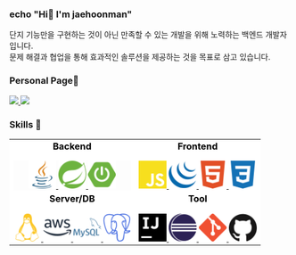 ### echo "Hi👋 I'm jaehoonman" 

단지 기능만을 구현하는 것이 아닌 만족할 수 있는 개발을 위해 노력하는 백엔드 개발자입니다.  
문제 해결과 협업을 통해 효과적인 솔루션을 제공하는 것을 목표로 삼고 있습니다.


### Personal Page📝
<a href="https://jaehoonman.tistory.com/" target="_blank">
    <img src="https://img.shields.io/badge/Tistory-FF8224?style=flat&logo=tistory&logoColor=000000"/>
</a>

<a href="https://wido1593.github.io/" target="_blank">
    <img src="https://img.shields.io/badge/GithubPages-222222?style=flat&logo=githubpages&logoColor=FFFFFF"/>
</a>

### Skills 💪
<table >
    <tbody style="background-color: white">
        <tr>
            <td>
                <h3 align="center" style="color: black; margin-top: 0px">Backend</h3>        
                <div align="center" style="background-color: rgba(234, 234, 234, 0.1);"> 
                    <a href="https://www.flaticon.com/kr/free-icons/" title="자바 아이콘" target="_blank">
                        <img src="icons/back/java.png" height="50"/>
                    </a>
                    <a href="https://simpleicons.org/" target="_blank">
                        <img src="icons/back/spring.svg" height="50"/>
                    </a>
                    <a href="https://simpleicons.org/" target="_blank">
                        <img src="icons/back/springboot.svg" height="50"/>
                    </a>
                </div>
            </td>      
            <td>
                <h3 align="center" style="color: black; margin-top: 0px">Frontend</h3>        
                <div align="center" dir="auto">  
                    <a href="https://simpleicons.org/" target="_blank">
                        <img src="icons/front/javascript-color.svg" height="50"/>
                    </a>
                    <a href="https://simpleicons.org/" target="_blank">
                        <img src="icons/front/jquery-color.svg" height="50"/>
                    </a>
                    <a href="https://simpleicons.org/" target="_blank">
                        <img src="icons/front/html5-color.svg" height="50"/>
                    </a>
                    <a href="https://simpleicons.org/" target="_blank">
                        <img src="icons/front/css3-color.svg" height="50"/>
                    </a>
                </div>
            </td>            
        </tr>
        <tr>
             <td>
                <h3 align="center" style="color: black; margin-top: 0px">Server/DB</h3>        
                <div align="center" dir="auto">  
                   <a href="https://simpleicons.org/" target="_blank">
                        <img src="icons/server_DB/linux-color.svg" height="50"/>
                    </a>
                   <a href="https://simpleicons.org/" target="_blank">
                        <img src="icons/server_DB/amazonaws-color.svg" height="50"/>
                    </a>
                   <a href="https://simpleicons.org/" target="_blank">
                        <img src="icons/server_DB/mysql-color.svg" height="50"/>
                    </a>
                   <a href="https://simpleicons.org/" target="_blank">
                        <img src="icons/server_DB/postgresql-color.svg" height="50"/>
                    </a>
                </div>
            </td>  
            <td>
                <h3 align="center" style="color: black; margin-top: 0px">Tool</h3>        
                <div align="center" dir="auto">  
                    <a href="https://simpleicons.org/" target="_blank">
                        <img src="icons/tool/intellijidea-color.svg" height="50"/>
                    </a>
                    <a href="https://simpleicons.org/" target="_blank">
                        <img src="icons/tool/eclipseide-color.svg" height="50"/>
                    </a>
                    <a href="https://simpleicons.org/" target="_blank">
                        <img src="icons/tool/git-color.svg" height="50"/>
                    </a>
                    <a href="https://simpleicons.org/" target="_blank">
                        <img src="icons/tool/github-color.svg" height="50"/>
                    </a>
                </div>
            </td>
        </tr>
    </tbody>
</table>
